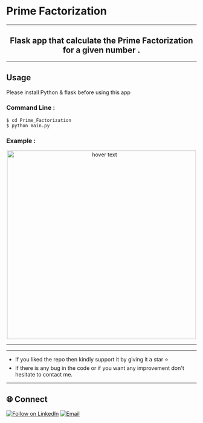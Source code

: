 # Prime Factorization
<hr>
<h2 align="center">
  Flask app that calculate the <b>Prime Factorization</b> for a given number</a> .
</h2>

<hr>

## Usage
Please install Python & flask before using this app

### Command Line : 

```
$ cd Prime_Factorization
$ python main.py
```


### Example : 

<p align="center">
  <img src="https://user-images.githubusercontent.com/58447494/116325424-0552cc00-a7ba-11eb-98bb-6c768485da00.PNG" width="500" title="hover text">
</p>

<hr>


<hr>

- If you liked the repo then kindly support it by giving it a star ⭐
- If there is any bug in the code or if you want any improvement don't hesitate to contact me.
<hr>


<h2 align="left">🌐 Connect</h2>
<p align="left">
  <a href="https://www.linkedin.com/in/hamza-ghanmi-b8a125183/"><img title="Follow on LinkedIn" src="https://img.shields.io/badge/LinkedIn-0077B5?style=for-the-badge&logo=linkedin&logoColor=white"/></a>
  <a href="mailto:hamza.ghanmi56@gmail.com"><img title="Email" src="https://img.shields.io/badge/Gmail-D14836?style=for-the-badge&logo=gmail&logoColor=white"/></a>


</p>

